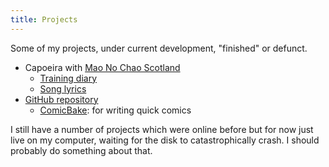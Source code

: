 ```yaml
---
title: Projects
---
```

Some of my projects, under current development, "finished" or defunct.

*   Capoeira with [Mao No Chao Scotland](http://www.maonochao.org)
    *   [Training diary](/pages/capoeira-training-diary.html)
    *   [Song lyrics](/pages/capoeira-songs.html)
*   [GitHub repository](http://github.com/dougalstanton)
    *   [ComicBake](/pages/comicbake.html): for writing quick comics

I still have a number of projects which were online before but for now
just live on my computer, waiting for the disk to catastrophically
crash. I should probably do something about that.
